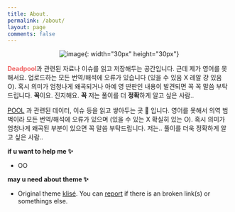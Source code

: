 ```yaml
---
title: About.
permalink: /about/
layout: page
comments: false
---
```



<center>

![image](https://user-images.githubusercontent.com/74714697/100355232-bea74d00-3034-11eb-879b-5e6bb5a9d9bf.png){: width="30px" height="30px"}</center>

<span style="color:#F15F5F">**Deadpool**</span>과 관련된 자료나 이슈를 읽고 저장해두는 공간입니다. 
근데 제가 영어를 못해서요. 업로드하는 모든 번역/해석에 오류가 있습니다 (있을 수  있음 X 레알 걍 있음 O). 혹시 의미가 엄청나게 왜곡되거나 아예 영 딴판인 내용이 발견되면 꼭 꼭 말씀 부탁드립니다. **꼭**이요. 진지해요. **꼭** 저는 풀이를 더 **정확**하게 알고 싶은 사람.. 



[POOL](https://www.marvel.com/characters/deadpool-wade-wilson) 과 관련된 데이터, 이슈 등을 읽고 쌓아두는 곳 🎒 입니다. 영어를 못해서 의역 범벅이라 모든 번역/해석에 오류가 있으며 (있을 수 있는 X 확실히 있는 O). 혹시 의미가 엄청나게 왜곡된 부분이 있으면 꼭 말씀 부탁드립니다. 저는.. 풀이를 더욱 정확하게 알고 싶은 사람..  







**if u want to help me ✨**
- OO

**may u need about theme ✨**

- Original theme <a href="https://github.com/piharpi/jekyll-klise" target="_blank" rel="noopener">klisé</a>. You can [report](http://github.com/piharpi/jekyll-klise/issues/new) if there is an broken link(s) or somethings else.
